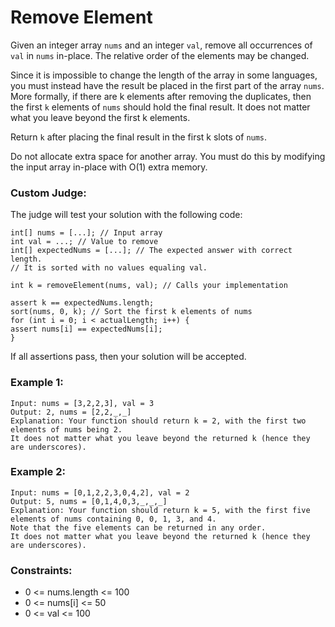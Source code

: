 # Remove Element

Given an integer array `nums` and an integer `val`, remove all occurrences of `val` in `nums` in-place. The relative order of the elements may be changed.

Since it is impossible to change the length of the array in some languages, you must instead have the result be placed in the first part of the array `nums`. More formally, if there are k elements after removing the duplicates, then the first `k` elements of `nums` should hold the final result. It does not matter what you leave beyond the first k elements.

Return `k` after placing the final result in the first k slots of `nums`.

Do not allocate extra space for another array. You must do this by modifying the input array in-place with O(1) extra memory.

### Custom Judge:

The judge will test your solution with the following code:

```
int[] nums = [...]; // Input array
int val = ...; // Value to remove
int[] expectedNums = [...]; // The expected answer with correct length.
// It is sorted with no values equaling val.

int k = removeElement(nums, val); // Calls your implementation

assert k == expectedNums.length;
sort(nums, 0, k); // Sort the first k elements of nums
for (int i = 0; i < actualLength; i++) {
assert nums[i] == expectedNums[i];
}
```
If all assertions pass, then your solution will be accepted.



### Example 1:
```
Input: nums = [3,2,2,3], val = 3
Output: 2, nums = [2,2,_,_]
Explanation: Your function should return k = 2, with the first two elements of nums being 2.
It does not matter what you leave beyond the returned k (hence they are underscores).
```
### Example 2:
```
Input: nums = [0,1,2,2,3,0,4,2], val = 2
Output: 5, nums = [0,1,4,0,3,_,_,_]
Explanation: Your function should return k = 5, with the first five elements of nums containing 0, 0, 1, 3, and 4.
Note that the five elements can be returned in any order.
It does not matter what you leave beyond the returned k (hence they are underscores).
```

### Constraints:

- 0 <= nums.length <= 100
- 0 <= nums[i] <= 50
- 0 <= val <= 100
